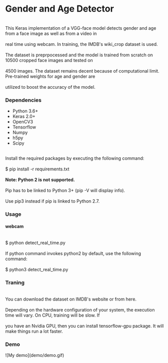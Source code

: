 <h1>Gender and Age Detector</h1>
<br>This Keras implementation of a VGG-face model detects gender and age from a face image as well as from a video in </br>
<br>real time using webcam. In training, the IMDB's wiki_crop dataset is used.</br>
<br>The dataset is preprpocessed and the model is trained from scratch on 10500 cropped face images and tested on  </br>
<br> 4500 images. The dataset remains decent because of computational limit. Pre-trained weights for age and gender are </br> 
<br>utilized to boost the accuracy of the model.</br>

<h3>Dependencies</h3>
<ul>
<li>Python 3.6+</li>
<li>Keras 2.0+</li>
<li>OpenCV3</li>
<li>Tensorflow</li>
<li>Numpy</li>
<li>h5py</li>
<li>Scipy</li>
</ul>
<br>Install the required packages by executing the following command: </br>
<br>$ pip install -r requirements.txt</br>
<br><b>Note: Python 2 is not supported.</b></br>
<br>Pip has to be linked to Python 3+ (pip -V will display info).</br>
<br>Use pip3 instead if pip is linked to Python 2.7.</br>
<h3>Usage</h3>
<h4>webcam</h4>
<br>$ python detect_real_time.py</br>
<br>If python command invokes python2 by default, use the following command: </br>
<br>$ python3 detect_real_time.py</br>

<h3>Traning</h3>
<br>You can download the dataset on IMDB's website or from here. </br>
<br>Depending on the hardware configuration of your system, the execution time will vary. On CPU, training will be slow. If </br> 
<br>you have an Nvidia GPU, then you can install tensorflow-gpu package. It will make things run a lot faster.</br>

<h3>Demo</h3>
![My demo](demo/demo.gif)
